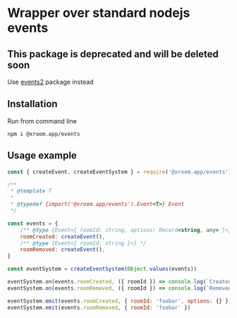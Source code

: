 # Wrapper over standard nodejs events

## This package is deprecated and will be deleted soon

Use [events2](https://github.com/xroom-app/public-packages/tree/master/packages/events2) package instead

## Installation

Run from command line

```
npm i @xroom.app/events
```

## Usage example

```js
const { createEvent, createEventSystem } = require('@xroom.app/events')

/**
 * @template T
 *
 * @typedef {import('@xroom.app/events').Event<T>} Event
 */

const events = {
    /** @type {Event<{ roomId: string, options: Record<string, any> }>} */
    roomCreated: createEvent(),
    /** @type {Event<{ roomId: string }>} */
    roomRemoved: createEvent(),
}

const eventSystem = createEventSystem(Object.values(events))

eventSystem.on(events.roomCreated, ({ roomId }) => console.log(`Created a room with id ${roomId}`))
eventSystem.on(events.roomRemoved, ({ roomId }) => console.log(`Removed a room with id ${roomId}`))

eventSystem.emit(events.roomCreated, { roomId: 'foobar', options: {} })
eventSystem.emit(events.roomRemoved, { roomId: 'foobar' })
```

